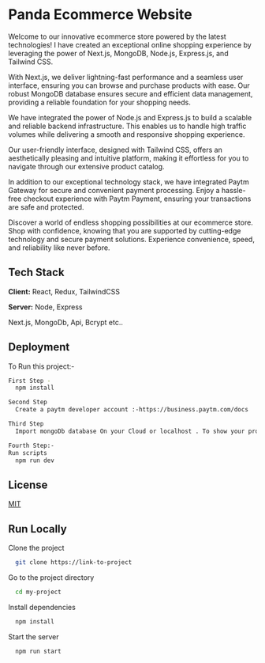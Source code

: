 
<h1>Panda Ecommerce Website</h1>


Welcome to our innovative ecommerce store powered by the latest technologies! I have created an exceptional online shopping experience by leveraging the power of Next.js, MongoDB, Node.js, Express.js, and Tailwind CSS.

With Next.js, we deliver lightning-fast performance and a seamless user interface, ensuring you can browse and purchase products with ease. Our robust MongoDB database ensures secure and efficient data management, providing a reliable foundation for your shopping needs.

We have integrated the power of Node.js and Express.js to build a scalable and reliable backend infrastructure. This enables us to handle high traffic volumes while delivering a smooth and responsive shopping experience.

Our user-friendly interface, designed with Tailwind CSS, offers an aesthetically pleasing and intuitive platform, making it effortless for you to navigate through our extensive product catalog.

In addition to our exceptional technology stack, we have integrated Paytm Gateway for secure and convenient payment processing. Enjoy a hassle-free checkout experience with Paytm Payment, ensuring your transactions are safe and protected.

Discover a world of endless shopping possibilities at our ecommerce store. Shop with confidence, knowing that you are supported by cutting-edge technology and secure payment solutions. Experience convenience, speed, and reliability like never before.





## Tech Stack

**Client:** React, Redux, TailwindCSS

**Server:** Node, Express

Next.js, MongoDb, Api, Bcrypt etc.. 

## Deployment

To Run this project:-

```bash
First Step -
  npm install
  ```
```bash
Second Step
  Create a paytm developer account :-https://business.paytm.com/docs
  ```

```bash
Third Step
  Import mongoDb database On your Cloud or localhost . To show your products || manually add at http://localhost:3000/api/addProducts
  ```
  ```bash
Fourth Step:-
  Run scripts
    npm run dev
  ```
## License

[MIT](https://choosealicense.com/licenses/mit/)


## Run Locally

Clone the project

```bash
  git clone https://link-to-project
```

Go to the project directory

```bash
  cd my-project
```

Install dependencies

```bash
  npm install
```

Start the server

```bash
  npm run start
```

